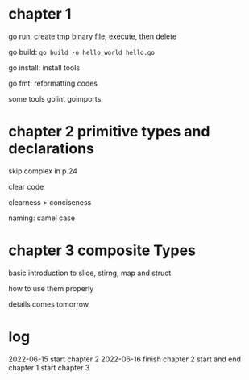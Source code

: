 # chapter 1

go run: create tmp binary file, execute, then delete

go build: 
`go build -o hello_world hello.go`

go install: install tools

go fmt: reformatting codes

some tools
golint
goimports


# chapter 2 primitive types and declarations

skip complex in p.24

clear code

clearness > conciseness

naming: camel case


# chapter 3 composite Types

basic introduction to slice, stirng, map and struct

how to use them properly

details comes tomorrow

# log

2022-06-15
	start chapter 2
2022-06-16
	finish chapter 2
 	start and end chapter 1
 	start chapter 3